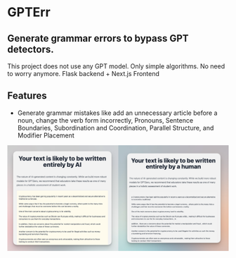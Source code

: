 # GPTErr

## Generate grammar errors to bypass GPT detectors.

This project does not use any GPT model. Only simple algorithms. No need to worry anymore.
Flask backend + Next.js Frontend


## Features

- Generate grammar mistakes like add an unnecessary article before a noun, change the verb form incorrectly, Pronouns,
  Sentence Boundaries, Subordination and Coordination, Parallel Structure, and Modifier Placement

![](demo.png)
